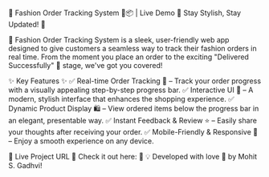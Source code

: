🚀 Fashion Order Tracking System 👗📦 | Live Demo
🌟 Stay Stylish, Stay Updated! 🌟

🔹 Fashion Order Tracking System is a sleek, user-friendly web app designed to give customers a seamless way to track their fashion orders in real time. 
From the moment you place an order to the exciting "Delivered Successfully" 🎉 stage, we've got you covered!


✨ Key Features ✨
✅ Real-time Order Tracking 📍 – Track your order progress with a visually appealing step-by-step progress bar.
✅ Interactive UI 🎨 – A modern, stylish interface that enhances the shopping experience.
✅ Dynamic Product Display 🛍️ – View ordered items below the progress bar in an elegant, presentable way.
✅ Instant Feedback & Review ⭐ – Easily share your thoughts after receiving your order.
✅ Mobile-Friendly & Responsive 📱 – Enjoy a smooth experience on any device.


🔗 Live Project URL
📌 Check it out here: 🔗
💡 Developed with love 💖 by Mohit S. Gadhvi!
